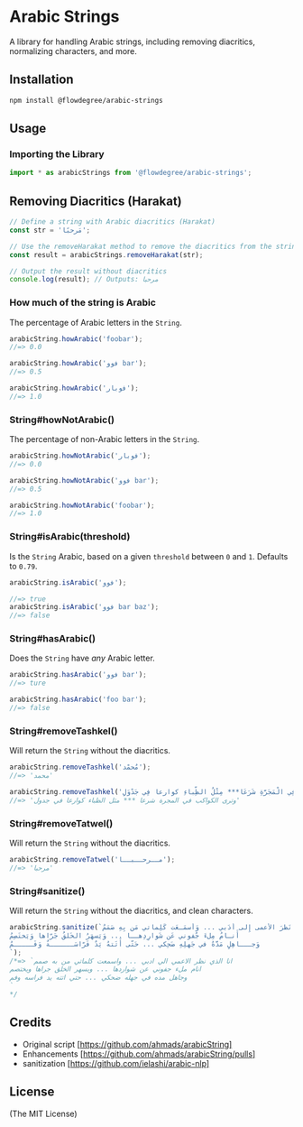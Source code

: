 # Arabic Strings

A library for handling Arabic strings, including removing diacritics, normalizing characters, and more.

## Installation

```bash
npm install @flowdegree/arabic-strings
```

## Usage

### Importing the Library

```js
import * as arabicStrings from '@flowdegree/arabic-strings';
```

## Removing Diacritics (Harakat)

```js
// Define a string with Arabic diacritics (Harakat)
const str = 'مَرحبًا';

// Use the removeHarakat method to remove the diacritics from the string
const result = arabicStrings.removeHarakat(str);

// Output the result without diacritics
console.log(result); // Outputs: مرحبا
```

### How much of the string is Arabic

The percentage of Arabic letters in the `String`.

```js
arabicString.howArabic('foobar');
//=> 0.0

arabicString.howArabic('فوو bar');
//=> 0.5

arabicString.howArabic('فوبار');
//=> 1.0
```

### String#howNotArabic()

The percentage of non-Arabic letters in the `String`.

```js
arabicString.howNotArabic('فوبار');
//=> 0.0

arabicString.howNotArabic('فوو bar');
//=> 0.5

arabicString.howNotArabic('foobar');
//=> 1.0
```

### String#isArabic(threshold)

Is the `String` Arabic, based on a given `threshold` between `0` and `1`. Defaults to `0.79`.

```js
arabicString.isArabic('فوو');

//=> true
arabicString.isArabic('فوو bar baz');
//=> false
```

### String#hasArabic()

Does the `String` have _any_ Arabic letter.

```js
arabicString.hasArabic('فوو bar');
//=> ture

arabicString.hasArabic('foo bar');
//=> false
```

### String#removeTashkel()

Will return the `String` without the diacritics.

```js
arabicString.removeTashkel('مٌحمْد');
//=> 'محمد'

arabicString.removeTashkel('وَتُرى الْكَوَاكِبِ فِي الْمَجَرَّةِ شَرَعَا*** مِثْلُ الظِّباءِ كوارعا فِي جَدْوَلِ');
//=> 'وترى الكواكب في المجرة شرعا *** مثل الظباء كوارعا في جدول'
```

### String#removeTatwel()

Will return the `String` without the diacritics.

```js
arabicString.removeTatwel('مــرحــبــا');
//=> 'مرحبا'
```

### String#sanitize()

Will return the `String` without the diacritics, and clean characters.

```js
arabicString.sanitize(`أَنا الَّذي نَظَرَ الأَعمى إِلى أَدَبي ... وَأَسمَـعَت كَلِماتي مَن بِهِ صَمَمُ
أَنـامُ مِلءَ جُفوني عَن شَوارِدِهــا ... وَيَسهَرُ الخَلقُ جَرّاها وَيَختَصِمُ
وَجـــاهِلٍ مَدَّهُ في جَهلِهِ ضَحِكي ... حَتّى أَتَتهُ يَدٌ فَرّاسَــــــةٌ وَفَـــــمُ
`);
/*=> `انا الذي نظر الاعمي الي ادبي ... واسمعت كلماتي من به صمم
انام ملء جفوني عن شواردها ... ويسهر الخلق جراها ويختصم
وجاهل مده في جهله ضحكي ... حتي اتته يد فراسه وفم
`
*/
```

## Credits

- Original script [https://github.com/ahmads/arabicString]
- Enhancements [https://github.com/ahmads/arabicString/pulls]
- sanitization [https://github.com/ielashi/arabic-nlp]

## License

(The MIT License)
